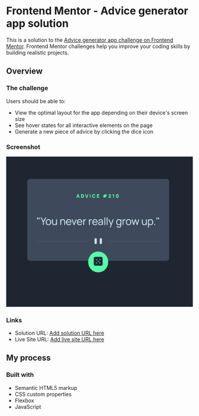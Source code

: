 # Frontend Mentor - Advice generator app solution

This is a solution to the [Advice generator app challenge on Frontend Mentor](https://www.frontendmentor.io/challenges/advice-generator-app-QdUG-13db). Frontend Mentor challenges help you improve your coding skills by building realistic projects.

## Overview

### The challenge

Users should be able to:

- View the optimal layout for the app depending on their device's screen size
- See hover states for all interactive elements on the page
- Generate a new piece of advice by clicking the dice icon

### Screenshot

![](https://github.com/mitrovicbojan/advice-generator-app-fm/blob/master/images/Screenshot.png)

### Links

- Solution URL: [Add solution URL here](https://www.frontendmentor.io/solutions/advice-generator-app-solution-unBUlhrlgA)
- Live Site URL: [Add live site URL here](https://advice-gen-fm.netlify.app/)

## My process

### Built with

- Semantic HTML5 markup
- CSS custom properties
- Flexbox
- JavaScript
